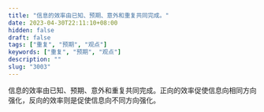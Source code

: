 ```yaml
---
title: "信息的效率由已知、预期、意外和重复共同完成。"
date: 2023-04-30T22:11:10+08:00
hidden: false
draft: false
tags: ["重复", "预期", "观点"]
keywords: ["重复", "预期", "观点"]
description: ""
slug: "3003"
---
```


信息的效率由已知、预期、意外和重复共同完成。正向的效率促使信息向相同方向强化，反向的效率则是促使信息向不同方向强化。